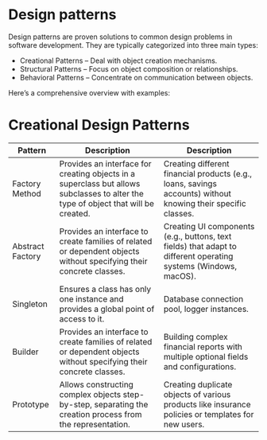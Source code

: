 # Design patterns
Design patterns are proven solutions to common design problems in software development. They are typically categorized into three main types:

* Creational Patterns – Deal with object creation mechanisms.
* Structural Patterns – Focus on object composition or relationships.
* Behavioral Patterns – Concentrate on communication between objects.

Here’s a comprehensive overview with examples:
# Creational Design Patterns

| Pattern  | Description | Description |
| ------------- | ------------- | ------------- |
| Factory Method  | Provides an interface for creating objects in a superclass but allows subclasses to alter the type of object that will be created.  | Creating different financial products (e.g., loans, savings accounts) without knowing their specific classes.  |
| Abstract Factory  | Provides an interface to create families of related or dependent objects without specifying their concrete classes. | Creating UI components (e.g., buttons, text fields) that adapt to different operating systems (Windows, macOS).  |
| Singleton | Ensures a class has only one instance and provides a global point of access to it. | Database connection pool, logger instances.  |
| Builder  | Provides an interface to create families of related or dependent objects without specifying their concrete classes. | Building complex financial reports with multiple optional fields and configurations.   |
| Prototype  | Allows constructing complex objects step-by-step, separating the creation process from the representation. | Creating duplicate objects of various products like insurance policies or templates for new users.  |
